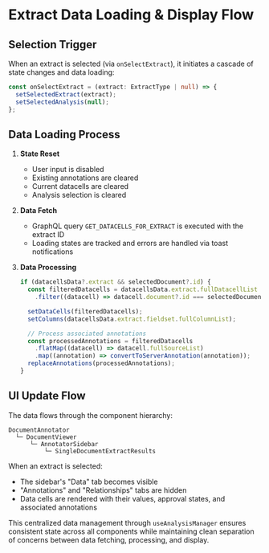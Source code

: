 # Extract Data Loading & Display Flow

## Selection Trigger
When an extract is selected (via `onSelectExtract`), it initiates a cascade of state changes and data loading:

```typescript
const onSelectExtract = (extract: ExtractType | null) => {
  setSelectedExtract(extract);
  setSelectedAnalysis(null);
};
```

## Data Loading Process
1. **State Reset**
   - User input is disabled
   - Existing annotations are cleared
   - Current datacells are cleared
   - Analysis selection is cleared

2. **Data Fetch**
   - GraphQL query `GET_DATACELLS_FOR_EXTRACT` is executed with the extract ID
   - Loading states are tracked and errors are handled via toast notifications

3. **Data Processing**
   ```typescript
   if (datacellsData?.extract && selectedDocument?.id) {
     const filteredDatacells = datacellsData.extract.fullDatacellList
       .filter((datacell) => datacell.document?.id === selectedDocument.id);

     setDataCells(filteredDatacells);
     setColumns(datacellsData.extract.fieldset.fullColumnList);

     // Process associated annotations
     const processedAnnotations = filteredDatacells
       .flatMap((datacell) => datacell.fullSourceList)
       .map((annotation) => convertToServerAnnotation(annotation));
     replaceAnnotations(processedAnnotations);
   }
   ```

## UI Update Flow
The data flows through the component hierarchy:
```
DocumentAnnotator
  └─ DocumentViewer
      └─ AnnotatorSidebar
          └─ SingleDocumentExtractResults
```

When an extract is selected:
- The sidebar's "Data" tab becomes visible
- "Annotations" and "Relationships" tabs are hidden
- Data cells are rendered with their values, approval states, and associated annotations

This centralized data management through `useAnalysisManager` ensures consistent state across all components while maintaining clean separation of concerns between data fetching, processing, and display.
